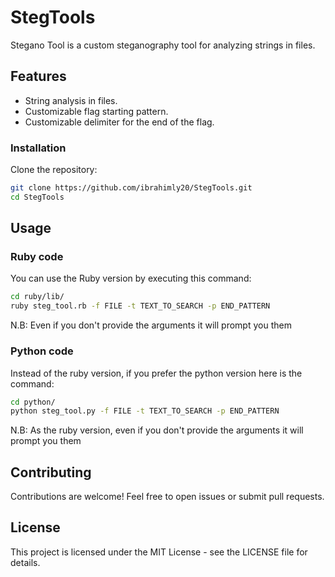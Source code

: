 # StegTools

Stegano Tool is a custom steganography tool for analyzing strings in files.

## Features

- String analysis in files.
- Customizable flag starting pattern.
- Customizable delimiter for the end of the flag.

### Installation

Clone the repository:

```bash
git clone https://github.com/ibrahimly20/StegTools.git
cd StegTools
```

## Usage

### Ruby code
  You can use the Ruby version by executing this command:

  ```bash
  cd ruby/lib/
  ruby steg_tool.rb -f FILE -t TEXT_TO_SEARCH -p END_PATTERN
  ```
N.B: Even if you don't provide the arguments it will prompt you them

### Python code
  Instead of the ruby version, if you prefer the python version here is the command:

  ```bash
  cd python/
  python steg_tool.py -f FILE -t TEXT_TO_SEARCH -p END_PATTERN
  ```
N.B: As the ruby version, even if you don't provide the arguments it will prompt you them

## Contributing
Contributions are welcome! Feel free to open issues or submit pull requests.

## License
This project is licensed under the MIT License - see the LICENSE file for details.
